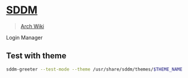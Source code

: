 # [SDDM](https://github.com/sddm/sddm)

> [Arch Wiki](https://wiki.archlinux.org/index.php/SDDM)

Login Manager

## Test with theme

```sh
sddm-greeter --test-mode --theme /usr/share/sddm/themes/$THEME_NAME
```
